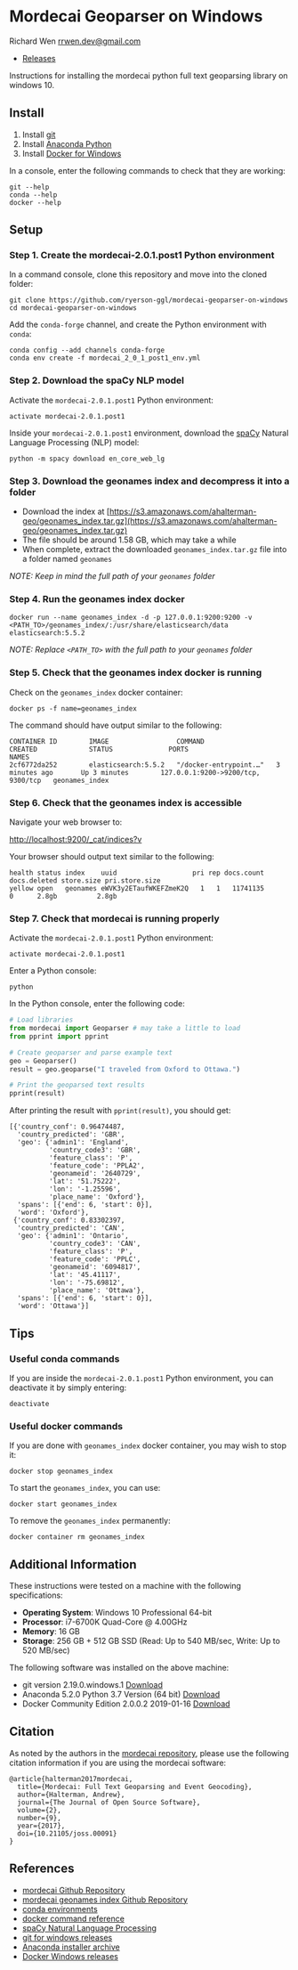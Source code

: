 # Mordecai Geoparser on Windows

Richard Wen <rrwen.dev@gmail.com>  

* [Releases](https://github.com/ryerson-ggl/mordecai-geoparser-on-windows/releases)
 
Instructions for installing the mordecai python full text geoparsing library on windows 10.

## Install

1. Install [git](https://git-scm.com/)
2. Install [Anaconda Python](https://www.anaconda.com/)
3. Install [Docker for Windows](https://docs.docker.com/docker-for-windows/release-notes/)

In a console, enter the following commands to check that they are working:

```
git --help
conda --help
docker --help
```

## Setup

### Step 1. Create the mordecai-2.0.1.post1 Python environment

In a command console, clone this repository and move into the cloned folder:

```
git clone https://github.com/ryerson-ggl/mordecai-geoparser-on-windows
cd mordecai-geoparser-on-windows
```

Add the `conda-forge` channel, and create the Python environment with `conda`:

```
conda config --add channels conda-forge
conda env create -f mordecai_2_0_1_post1_env.yml
```

### Step 2. Download the spaCy NLP model

Activate the `mordecai-2.0.1.post1` Python environment:

```
activate mordecai-2.0.1.post1
```

Inside your `mordecai-2.0.1.post1` environment, download the [spaCy](https://spacy.io/) Natural Language Processing (NLP) model:

```
python -m spacy download en_core_web_lg
```

### Step 3. Download the geonames index and decompress it into a folder

* Download the index at [https://s3.amazonaws.com/ahalterman-geo/geonames_index.tar.gz](https://s3.amazonaws.com/ahalterman-geo/geonames_index.tar.gz)
* The file should be around 1.58 GB, which may take a while
* When complete, extract the downloaded `geonames_index.tar.gz` file into a folder named `geonames`

*NOTE: Keep in mind the full path of your `geonames` folder*

### Step 4. Run the geonames index docker

```
docker run --name geonames_index -d -p 127.0.0.1:9200:9200 -v <PATH_TO>/geonames_index/:/usr/share/elasticsearch/data elasticsearch:5.5.2
```

*NOTE: Replace `<PATH_TO>` with the full path to your `geonames` folder*

### Step 5. Check that the geonames index docker is running

Check on the `geonames_index` docker container:
```
docker ps -f name=geonames_index
```

The command should have output similar to the following:

```
CONTAINER ID        IMAGE                 COMMAND                  CREATED             STATUS              PORTS                                NAMES
2cf6772da252        elasticsearch:5.5.2   "/docker-entrypoint.…"   3 minutes ago       Up 3 minutes        127.0.0.1:9200->9200/tcp, 9300/tcp   geonames_index
```

### Step 6. Check that the geonames index is accessible

Navigate your web browser to:  
  
[http://localhost:9200/_cat/indices?v](http://localhost:9200/_cat/indices?v)

Your browser should output text similar to the following:

```
health status index    uuid                   pri rep docs.count docs.deleted store.size pri.store.size
yellow open   geonames eWVK3y2ETaufWKEFZmeK2Q   1   1   11741135            0      2.8gb          2.8gb
```

### Step 7. Check that mordecai is running properly

Activate the `mordecai-2.0.1.post1` Python environment:

```
activate mordecai-2.0.1.post1
```

Enter a Python console:

```
python
```

In the Python console, enter the following code:

```python
# Load libraries
from mordecai import Geoparser # may take a little to load
from pprint import pprint

# Create geoparser and parse example text
geo = Geoparser()
result = geo.geoparse("I traveled from Oxford to Ottawa.")

# Print the geoparsed text results
pprint(result)
```

After printing the result with `pprint(result)`, you should get:

```
[{'country_conf': 0.96474487,
  'country_predicted': 'GBR',
  'geo': {'admin1': 'England',
          'country_code3': 'GBR',
          'feature_class': 'P',
          'feature_code': 'PPLA2',
          'geonameid': '2640729',
          'lat': '51.75222',
          'lon': '-1.25596',
          'place_name': 'Oxford'},
  'spans': [{'end': 6, 'start': 0}],
  'word': 'Oxford'},
 {'country_conf': 0.83302397,
  'country_predicted': 'CAN',
  'geo': {'admin1': 'Ontario',
          'country_code3': 'CAN',
          'feature_class': 'P',
          'feature_code': 'PPLC',
          'geonameid': '6094817',
          'lat': '45.41117',
          'lon': '-75.69812',
          'place_name': 'Ottawa'},
  'spans': [{'end': 6, 'start': 0}],
  'word': 'Ottawa'}]
```

## Tips

### Useful conda commands

If you are inside the `mordecai-2.0.1.post1` Python environment, you can deactivate it by simply entering:

```
deactivate
```

### Useful docker commands

If you are done with `geonames_index` docker container, you may wish to stop it:

```
docker stop geonames_index
```

To start the `geonames_index`, you can use:

```
docker start geonames_index
```

To remove the `geonames_index` permanently:

```
docker container rm geonames_index
```

## Additional Information

These instructions were tested on a machine with the following specifications:

* **Operating System**: Windows 10 Professional 64-bit
* **Processor**: i7-6700K Quad-Core @ 4.00GHz
* **Memory**: 16 GB
* **Storage**: 256 GB + 512 GB SSD (Read: Up to 540 MB/sec, Write: Up to 520 MB/sec)

The following software was installed on the above machine:

* git version 2.19.0.windows.1 [Download](https://github.com/git-for-windows/git/releases/download/v2.19.0.windows.1/Git-2.19.0-64-bit.exe)
* Anaconda 5.2.0 Python 3.7 Version (64 bit) [Download](https://repo.continuum.io/archive/Anaconda3-5.2.0-Windows-x86_64.exe)
* Docker Community Edition 2.0.0.2 2019-01-16 [Download](https://download.docker.com/win/stable/30215/Docker%20for%20Windows%20Installer.exe)

## Citation

As noted by the authors in the [mordecai repository](https://github.com/openeventdata/mordecai), please use the following citation information if you are using the mordecai software:

```
@article{halterman2017mordecai,
  title={Mordecai: Full Text Geoparsing and Event Geocoding},
  author={Halterman, Andrew},
  journal={The Journal of Open Source Software},
  volume={2},
  number={9},
  year={2017},
  doi={10.21105/joss.00091}
}
```

## References

* [mordecai Github Repository](https://github.com/openeventdata/mordecai)
* [mordecai geonames index Github Repository](https://github.com/openeventdata/es-geonames)
* [conda environments](https://conda.io/projects/conda/en/latest/user-guide/tasks/manage-environments.html)
* [docker command reference](https://docs.docker.com/engine/reference/commandline/docker/)
* [spaCy Natural Language Processing](https://spacy.io/)
* [git for windows releases](https://github.com/git-for-windows/git/releases)
* [Anaconda installer archive](https://repo.continuum.io/archive/)
* [Docker Windows releases](https://docs.docker.com/docker-for-windows/release-notes/)
